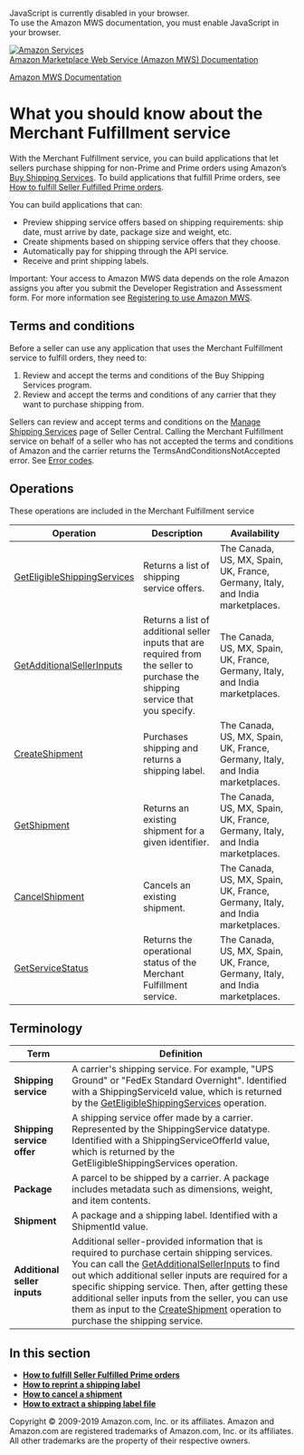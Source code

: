 <div id="MWSDX_noscript">

JavaScript is currently disabled in your browser.  
To use the Amazon MWS documentation, you must enable JavaScript in your
browser.

</div>

<div id="MWSDX_divtop">

[![Amazon
Services](https://images-na.ssl-images-amazon.com/images/G/08/mwsportal/fr_FR/amazonservices.gif "Amazon Services")](http://services.amazon.fr)  
<span id="MWSDX_titlebar">[Amazon Marketplace Web Service (Amazon MWS)
Documentation](https://developer.amazonservices.fr/gp/mws/docs.html)</span>

</div>

<div id="MWSDX_divbottom">

<div id="MWSDX_divleft">

<div id="MWSDX_toc">

</div>

</div>

<div id="MWSDX_divright">

<div id="MWSDX_content">

<span id="MWSDX_breadcrumbs">[Amazon MWS
Documentation](https://developer.amazonservices.fr/gp/mws/docs.html)</span>

<div id="MerchFulfill_Overview" class="nested0">

What you should know about the Merchant Fulfillment service
===========================================================

<div class="body">

<div class="section">

With the <span class="ph">Merchant Fulfillment service</span>, you can
build applications that let sellers purchase shipping for non-Prime and
Prime orders using Amazon’s
<a href="https://sellercentral.amazon.co.uk/gp/help/200202220" class="xref">Buy Shipping Services</a>.
To build applications that fulfill Prime orders, see
<a href="MerchFulfill_HowToUseForPrime.md" class="xref">How to fulfill Seller Fulfilled Prime orders</a>.

You can build applications that can:

-   Preview shipping service offers based on shipping requirements: ship
    date, must arrive by date, package size and weight, etc.
-   Create shipments based on shipping service offers that they choose.
-   Automatically pay for shipping through the API service.
-   Receive and print shipping labels.

<div class="note important">

<span class="importanttitle">Important:</span> Your access to <span
class="ph">Amazon MWS</span> data depends on the role Amazon assigns you
after you submit the <span class="ph">Developer Registration and
Assessment form</span>. For more information see
<a href="../dev_guide/DG_Registering.md#DG_Registering" class="xref">Registering to use Amazon MWS</a>.

</div>

</div>

<div class="section">

Terms and conditions
--------------------

Before a seller can use any application that uses the <span
class="ph">Merchant Fulfillment service</span> to fulfill orders, they
need to:

1.  Review and accept the terms and conditions of the Buy Shipping
    Services program.
2.  Review and accept the terms and conditions of any carrier that they
    want to purchase shipping from.

Sellers can review and accept terms and conditions on the
<a href="https://sellercentral.amazon.co.uk/gp/shipping-manager/terms-and-conditions.html/ref=ag_xx_cont_201950090" class="xref">Manage Shipping Services</a>
page of Seller Central. Calling the Merchant Fulfillment service on
behalf of a seller who has not accepted the terms and conditions of
Amazon and the carrier returns the <span
class="keyword parmname">TermsAndConditionsNotAccepted</span> error. See
<a href="MerchFulfill_ErrorCodes.md" class="xref">Error codes</a>.

</div>

<div class="section">

Operations
----------

These operations are included in the <span class="ph">Merchant
Fulfillment service</span>

<div class="tablenoborder">

| Operation                                                                                                                                                                                                                                | Description                                                                                                                                             | Availability                                                                                           |
|------------------------------------------------------------------------------------------------------------------------------------------------------------------------------------------------------------------------------------------|---------------------------------------------------------------------------------------------------------------------------------------------------------|--------------------------------------------------------------------------------------------------------|
| <a href="MerchFulfill_GetEligibleShippingServices.md" class="xref" title="Returns a list of shipping service offers.">GetEligibleShippingServices</a>                                                                                  | <span class="ph">Returns a list of shipping service offers.</span>                                                                                      | <span class="ph">The Canada, US, MX, Spain, UK, France, Germany, Italy, and India marketplaces.</span> |
| <a href="MerchFulfill_GetAdditionalSellerInputs.md" class="xref" title="Returns a list of additional seller inputs that are required from the seller to purchase the shipping service that you specify.">GetAdditionalSellerInputs</a> | <span class="ph">Returns a list of additional seller inputs that are required from the seller to purchase the shipping service that you specify.</span> | <span class="ph">The Canada, US, MX, Spain, UK, France, Germany, Italy, and India marketplaces.</span> |
| <a href="MerchFulfill_CreateShipment.md" class="xref">CreateShipment</a>                                                                                                                                                               | <span class="ph">Purchases shipping and returns a shipping label.</span>                                                                                | <span class="ph">The Canada, US, MX, Spain, UK, France, Germany, Italy, and India marketplaces.</span> |
| <a href="MerchFulfill_GetShipment.md" class="xref" title="Returns an existing shipment for a given identifier.">GetShipment</a>                                                                                                        | <span class="ph">Returns an existing shipment for a given identifier.</span>                                                                            | <span class="ph">The Canada, US, MX, Spain, UK, France, Germany, Italy, and India marketplaces.</span> |
| <a href="MerchFulfill_CancelShipment.md" class="xref" title="Cancels an existing shipment.">CancelShipment</a>                                                                                                                         | <span class="ph">Cancels an existing shipment.</span>                                                                                                   | <span class="ph">The Canada, US, MX, Spain, UK, France, Germany, Italy, and India marketplaces.</span> |
| <a href="../fba_outbound/MWS_GetServiceStatus.md" class="xref" title="Returns the operational status of the Fulfillment Outbound Shipment API section.">GetServiceStatus</a>                                                           | <span class="ph">Returns the operational status of the <span class="ph">Merchant Fulfillment service</span>.</span>                                     | <span class="ph">The Canada, US, MX, Spain, UK, France, Germany, Italy, and India marketplaces.</span> |

</div>

</div>

<div id="MerchFulfill_Overview__Terminology" class="section">

Terminology
-----------

<div class="tablenoborder">

| Term                         | Definition                                                                                                                                                                                                                                                                                                                                                                                                                                                                                                                                                                                                                                                                    |
|------------------------------|-------------------------------------------------------------------------------------------------------------------------------------------------------------------------------------------------------------------------------------------------------------------------------------------------------------------------------------------------------------------------------------------------------------------------------------------------------------------------------------------------------------------------------------------------------------------------------------------------------------------------------------------------------------------------------|
| **Shipping service**         | A carrier's shipping service. For example, "UPS Ground" or "FedEx Standard Overnight". Identified with a <span class="keyword parmname">ShippingServiceId</span> value, which is returned by the <a href="MerchFulfill_GetEligibleShippingServices.md" class="xref" title="Returns a list of shipping service offers.">GetEligibleShippingServices</a> operation.                                                                                                                                                                                                                                                                                                           |
| **Shipping service offer**   | <span class="ph">A shipping service offer made by a carrier.</span> Represented by the <span class="keyword parmname">ShippingService</span> datatype. Identified with a <span class="keyword parmname">ShippingServiceOfferId</span> value, which is returned by the <span class="keyword apiname">GetEligibleShippingServices</span> operation.                                                                                                                                                                                                                                                                                                                             |
| **Package**                  | A parcel to be shipped by a carrier. A package includes metadata such as dimensions, weight, and item contents.                                                                                                                                                                                                                                                                                                                                                                                                                                                                                                                                                               |
| **Shipment**                 | A package and a shipping label. Identified with a <span class="keyword parmname">ShipmentId</span> value.                                                                                                                                                                                                                                                                                                                                                                                                                                                                                                                                                                     |
| **Additional seller inputs** | Additional seller-provided information that is required to purchase certain shipping services. You can call the <a href="MerchFulfill_GetAdditionalSellerInputs.md" class="xref" title="Returns a list of additional seller inputs that are required from the seller to purchase the shipping service that you specify.">GetAdditionalSellerInputs</a> to find out which additional seller inputs are required for a specific shipping service. Then, after getting these additional seller inputs from the seller, you can use them as input to the <a href="MerchFulfill_CreateShipment.md" class="xref">CreateShipment</a> operation to purchase the shipping service. |

</div>

</div>

</div>

<div class="related-links">

In this section
---------------

-   **[How to fulfill Seller Fulfilled Prime
    orders](../merch_fulfill/MerchFulfill_HowToUseForPrime.md)**  
-   **[How to reprint a shipping
    label](../merch_fulfill/MerchFulfill_HowToGetNewShippingLabel.md)**  
-   **[How to cancel a
    shipment](../merch_fulfill/MerchFulfill_HowToCancelShipment.md)**  
-   **[How to extract a shipping label
    file](../merch_fulfill/MerchFulfill_HowToExtractShippingLabel.md)**  

</div>

</div>

<div id="MWSDX_footer">

Copyright © 2009-2019 Amazon.com, Inc. or its affiliates. Amazon and
Amazon.com are registered trademarks of Amazon.com, Inc. or its
affiliates. All other trademarks are the property of their respective
owners.

</div>

</div>

</div>

<div style="clear: both;">

</div>

</div>
